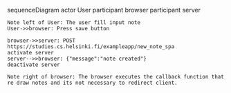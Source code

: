 sequenceDiagram
    actor User
    participant browser
    participant server
	
	Note left of User: The user fill input note
    User->>browser: Press save button

    browser->>server: POST https://studies.cs.helsinki.fi/exampleapp/new_note_spa
    activate server
    server-->>browser: {"message":"note created"}
    deactivate server

    Note right of browser: The browser executes the callback function that re draw notes and its not necessary to redirect client.